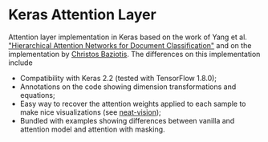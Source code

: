 # Keras Attention Layer
Attention layer implementation in Keras based on the work of Yang et al. ["Hierarchical Attention Networks
for Document Classification"](https://www.cs.cmu.edu/~hovy/papers/16HLT-hierarchical-attention-networks.pdf) and on the
implementation by [Christos Baziotis](https://gist.github.com/cbaziotis/7ef97ccf71cbc14366835198c09809d2). The differences
on this implementation include

- Compatibility with Keras 2.2 (tested with TensorFlow 1.8.0);
- Annotations on the code showing dimension transformations and equations;
- Easy way to recover the attention weights applied to each sample to make nice visualizations (see
[neat-vision](https://github.com/cbaziotis/neat-vision));
- Bundled with examples showing differences between vanilla and attention model and attention with masking.
